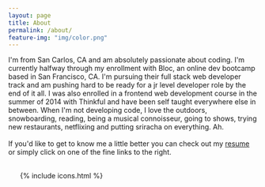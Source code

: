 ```yaml
---
layout: page
title: About
permalink: /about/
feature-img: "img/color.png"
---
```


<div class="picture_wrapper">
  <img src="{{ site.baseurl }}/img/snow-cam.jpg" alt="">
</div>

<div class="about_main_content">
  I'm from San Carlos, CA and am absolutely passionate about coding.  I'm currently halfway through my enrollment with Bloc, an online dev bootcamp based in San Francisco, CA.  I'm pursuing their full stack web developer track and am pushing hard to be ready for a jr level developer role by the end of it all.  I was also enrolled in a frontend web development course in the summer of 2014 with Thinkful and have been self taught everywhere else in between.  When I'm not developing code, I love the outdoors, snowboarding, reading, being a musical connoisseur, going to shows, trying new restaurants, netflixing and putting sriracha on everything.  Ah.
  <br />
  <br />
  If you'd like to get to know me a little better you can check out my <a href="#">resume</a> or simply click on one of the fine links to the right.
  <br /> 
  <br />
  <ul class="about_social_icons">
    {% include icons.html %}
  </ul>
</div>